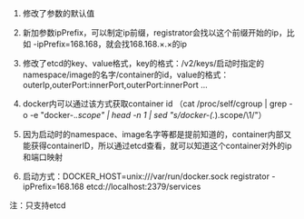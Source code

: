 
1) 修改了参数的默认值

2) 新加参数ipPrefix，可以制定ip前缀，registrator会找以这个前缀开始的ip，比如 -ipPrefix=168.168，就会找168.168.×.×的ip

3) 修改了etcd的key、value格式，key的格式：/v2/keys/启动时指定的namespace/image的名字/container的id，value的格式：outerIp,outerPort:innerPort,outerPort:innerPort ...

4) docker内可以通过该方式获取container id （cat /proc/self/cgroup | grep -o  -e "docker-.*.scope" | head -n 1 | sed "s/docker-\(.*\).scope/\\1/"）

5) 因为启动时的namespace、image名字等都是提前知道的，container内部又能获得containerID，所以通过etcd查看，就可以知道这个container对外的ip和端口映射

6) 启动方式：DOCKER_HOST=unix:///var/run/docker.sock registrator -ipPrefix=168.168 etcd://localhost:2379/services

注：只支持etcd
